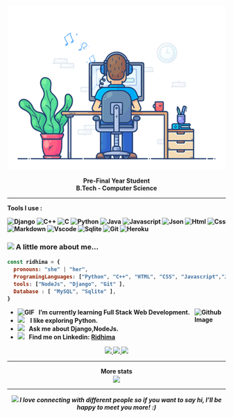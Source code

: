 <div align="center" width="50">

<!--<img src="https://github.com/Ridhima-10/Ridhima-10/blob/main/images/hellocoders_rounded.gif?raw=true" href="https://github.com/Ridhima-10" alt="Hello Coders" width="625"/> <br>-->
<img src="https://github.com/Ridhima-10/Ridhima-10/blob/main/images/dev-working_rounded.gif?raw=true" href="https://github.com/Ridhima-10" alt="Ridhima Mishra"  width="550"/><br> 
  
<p><strong>Pre-Final Year Student 
<br>B.Tech - Computer Science



<!--![Totals Hits](https://komarev.com/ghpvc/?username=Ridhima-10&style=flat&color=green&label=PROFILE+VIEWS)
![Hits](https://hits.seeyoufarm.com/api/count/incr/badge.svg?url=https%3A%2F%2Fgithub.com%2FSP-XD&count_bg=%2379C83D&title_bg=%23555555&icon=mediafire.svg&icon_color=%23E7E7E7&title=HITS&edge_flat=false)
[![telegram badge](https://img.shields.io/badge/SP-XD-grey?style=flat&logo=telegram)](https://t.me/spxd007) <br>-->
</div>

<hr></hr>

Tools I use :
<!--![tools_I_use](https://img.shields.io/badge/-%F0%9F%9A%80%20Tools%20I%20use-orange)
![semicolon](https://img.shields.io/badge/-%3A-orange)-->
![Django](https://img.shields.io/badge/Django-0175C2?style=flat&logo=dart&logoColor=white)
![C++](https://img.shields.io/badge/C%2B%2B-00599C?style=flat&logo=c%2B%2B&logoColor=white)
![C](https://img.shields.io/badge/C-00599C?style=flat&logo=c&logoColor=white)
![Python](https://img.shields.io/badge/Python-FFD43B?style=flat&logo=python&logoColor=darkgreen)
![Java](https://img.shields.io/badge/Java-ED8B00?style=flat&logo=java&logoColor=white)
![Javascript](https://img.shields.io/badge/JavaScript-323330?style=flat&logo=javascript&logoColor=F7DF1E)
![Json](https://img.shields.io/badge/json-5E5C5C?style=flat&logo=json&logoColor=white)
![Html](https://img.shields.io/badge/HTML5-E34F26?style=flat&logo=html5&logoColor=white)
![Css](https://img.shields.io/badge/CSS3-1572B6?style=flat&logo=css3&logoColor=white)
![Markdown](https://img.shields.io/badge/Markdown-000000?style=flat&logo=markdown&logoColor=white)
![Vscode](https://img.shields.io/badge/Visual_Studio_Code-0078D4?style=flat&logo=visual%20studio%20code&logoColor=white)
![Sqlite](https://img.shields.io/badge/SQLite-07405E?style=flat&logo=sqlite&logoColor=white)
![Git](https://img.shields.io/badge/GIT-E44C30?style=flat&logo=git&logoColor=white)
![Heroku](https://img.shields.io/badge/Heroku-430098?style=flat&logo=heroku&logoColor=white)


### <img src="https://media.giphy.com/media/VgCDAzcKvsR6OM0uWg/giphy.gif" width="50"> A little more about me...  

```javascript
const ridhima = {
  pronouns: "she" | "her",
  ProgramingLanguages: ["Python", "C++", "HTML", "CSS", "Javascript","Java"],
  tools: ["NodeJs", "Django", "Git" ],
  Database : [ "MySQL", "Sqlite" ],
}
```
<!--```dart
// tools_I_use organized
class About extends Me { 
  const myTools = {  
    "ProgramingLanguages" : { "Java", "Dart", "C++", "C", "Python", "Javascript" },
    "OtherLanguages" : { "HTML", "CSS", "Bash", "Json", "Markdown" },
    "Database" : { "Firebase", "Sqlite" },
    "Editors" : { "Vscode", "Sublime", "Neovim" },
    "Platforms" : { "GNU/Linux", "Windows" },
    "OtherTools" : { "Git", "Figma", "Photoshop", "Gimp", "Lightroom" }
  };
}
```-->

-  <img alt="GIF" src="https://github.com/Ridhima-10/Ridhima-10/blob/main/images/Developer.gif" width="25" /> &nbsp; I’m currently learning **Full Stack Web Development**. <img width="15%" align="right" alt="Github Image" src="https://media.giphy.com/media/ieyl9zmCjO4b4t6qoY/giphy.gif" width="230" /><br>
- <img src="https://media.giphy.com/media/WUlplcMpOCEmTGBtBW/giphy.gif" width="30"/>&nbsp;&nbsp;&nbsp; I like exploring **Python**. <br>
- <img src="https://github.com/Ridhima-10/Ridhima-10/blob/main/images/message.gif?raw=true" width="25" />&nbsp;&nbsp; Ask me about **Django,NodeJs**. <br>
- <img src="https://github.com/Ridhima-10/Ridhima-10/blob/main/images/letterbox.gif?raw=true" width="25" /> &nbsp; Find me on Linkedin: **[Ridhima](https://www.linkedin.com/in/ridhima-mishra-9887311a7/)**<br>

<div align="center" >
<a  href="https://github.com/Ridhima-10">


<img src="http://github-profile-summary-cards.vercel.app/api/cards/most-commit-language?username=Ridhima-10&theme=github_dark" width="26%">
<img src="http://github-profile-summary-cards.vercel.app/api/cards/stats?username=Ridhima-10&theme=github_dark" width="26%">
<img src="http://github-profile-summary-cards.vercel.app/api/cards/repos-per-language?username=Ridhima-10&theme=github_dark" width="26%">

</a>

<!--<details>-->
  <hr></hr>
  <summary>More stats</summary>
  
<img align="center" src="http://github-profile-summary-cards.vercel.app/api/cards/profile-details?username=Ridhima-10&theme=github_dark" >

<!--</details>-->

  <hr></hr>
 <img src="https://media.giphy.com/media/LnQjpWaON8nhr21vNW/giphy.gif" width="60"> <em><b>I love connecting with different people</b> so if you want to say <b>hi, I'll be happy to meet you more!</b> :)</em>

</div>



<!--
**Ridhima-10/Ridhima-10** is a ✨ _special_ ✨ repository because its `README.md` (this file) appears on your GitHub profile.

Here are some ideas to get you started:

- 🔭 I’m currently working on ...
- 🌱 I’m currently learning ...
- 👯 I’m looking to collaborate on ...
- 🤔 I’m looking for help with ...
- 💬 Ask me about ...
- 📫 How to reach me: ...
- 😄 Pronouns: ...
- ⚡ Fun fact: ...
-->

